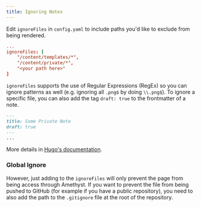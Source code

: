 ```yaml
---
title: Ignoring Notes
---
```


Edit `ignoreFiles` in `config.yaml` to include paths you'd like to exclude from being rendered.

```toml
...
ignoreFiles: [  
    "/content/templates/*",  
    "/content/private/*", 
    "<your path here>"
]
```

`ignoreFiles` supports the use of Regular Expressions (RegEx) so you can ignore patterns as well (e.g. ignoring all `.png`s by doing `\\.png$`).
To ignore a specific file, you can also add the tag `draft: true` to the frontmatter of a note.

```markdown
---
title: Some Private Note
draft: true
---
...
```

More details in [Hugo's documentation](https://gohugo.io/getting-started/configuration/#ignore-content-and-data-files-when-rendering).

### Global Ignore
However, just adding to the `ignoreFiles` will only prevent the page from being access through Amethyst. If you want to prevent the file from being pushed to GitHub (for example if you have a public repository), you need to also add the path to the `.gitignore` file at the root of the repository.